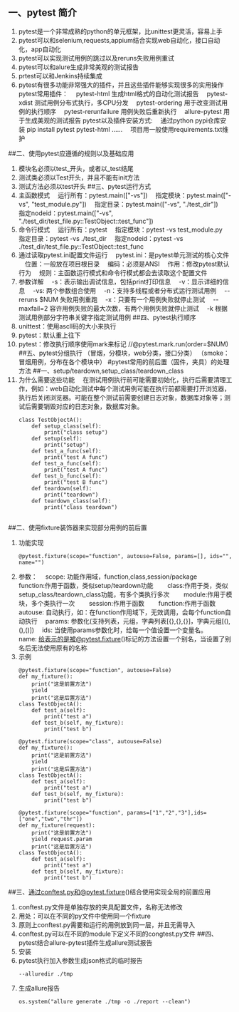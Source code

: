 ## 一、pytest 简介
1. pytest是一个非常成熟的python的单元框架，比unittest更灵活，容易上手
2. pytest可以和selenium,requests,appium结合实现web自动化，接口自动化，app自动化
3. pytest可以实现测试用例的跳过以及reruns失败用例重试
4. pytest可以和alure生成非常美观的测试报告
5. prtest可以和Jenkins持续集成
6. pytest有很多功能非常强大的插件，并且这些插件能够实现很多的实用操作
    pytest常用插件：
    &ensp;&ensp;pytest-html 生成html格式的自动化测试报告
    &ensp;&ensp;pytest-xdist 测试用例分布式执行，多CPU分发
    &ensp;&ensp;pytest-ordering 用于改变测试用例的执行顺序
    &ensp;&ensp;pytest-rerunfailure 用例失败后重新执行
    &ensp;&ensp;allure-pytest 用于生成美观的测试报告
    pytest以及插件安装方式:
    &ensp;&ensp;通过python pypi仓库安装 pip install pytest pytest-html ......
    &ensp;&ensp;项目用一般使用requirements.txt维护

##二、使用pytest应遵循的规则以及基础应用
1. 模块名必须以test_开头，或者以_test结尾
2. 测试类必须以Test开头，并且不能有init方法
3.  测试方法必须以test开头
##三、pytest运行方式
1. 主函数模式
    &ensp;&ensp;运行所有：pytest.main(["-vs"])
    &ensp;&ensp;指定模块：pytest.main(["-vs", "test_module.py"])
    &ensp;&ensp;指定目录：pytest.main(["-vs", "./test_dir"])
    &ensp;&ensp;指定nodeid：pytest.main(["-vs", "./test_dir/test_file.py::TestObject::test_func"])
2. 命令行模式
    &ensp;&ensp;运行所有：pytest
    &ensp;&ensp;指定模块：pytest -vs test_module.py
    &ensp;&ensp;指定目录：pytest -vs ./test_dir
    &ensp;&ensp;指定nodeid：pytest -vs ./test_dir/test_file.py::TestObject::test_func
3. 通过读取pytest.ini配置文件运行
    &ensp;&ensp;pytest.ini：是pytest单元测试的核心文件
    &ensp;&ensp;位置：一般放在项目根目录
    &ensp;&ensp;编码：必须是ANSI
    &ensp;&ensp;作用：修改pytest默认行为
    &ensp;&ensp;规则：主函数运行模式和命令行模式都会去读取这个配置文件
4. 参数详解
    &ensp;&ensp;-s：表示输出调试信息，包括print打印信息
    &ensp;&ensp;-v：显示详细的信息
    &ensp;&ensp;-vs: 两个参数组合使用
    &ensp;&ensp;-n：支持多线程或者分布式运行测试用例
    &ensp;&ensp;--reruns $NUM 失败用例重跑
    &ensp;&ensp;-x：只要有一个用例失败就停止测试
    &ensp;&ensp;--maxfail=2 容许用例失败的最大次数，有两个用例失败就停止测试
    &ensp;&ensp;-k 根据测试用例部分字符串关键字指定测试用例
##四、pytest执行顺序
1. unittest：使用ascll码的大小来执行
2. pytest：默认重上往下
3. pytest：修改执行顺序使用mark来标记 //@pytest.mark.run(order=$NUM)
##五、pytest分组执行 （冒烟，分模块，web分类，接口分类）
（smoke：冒烟用例，分布在各个模块中）
#pytest常用的前后置（固件，夹具）的处理方法
##一、setup/teardown,setup_class/teardown_class
1. 为什么需要这些功能
    &ensp;&ensp;在测试用例执行前可能需要初始化，执行后需要清理工作，例如：web自动化测试中每个测试用例可能在执行前都需要打开浏览器，执行后关闭浏览器。可能在整个测试前需要创建日志对象，数据库对象等；测试后需要销毁对应的日志对象，数据库对象。
    ```
    class TestObjectA():
        def setup_class(self):
            print("class setup")
        def setup(self):
            print("setup")
        def test_a_func(self):
            print("test A func")
        def test_a_func(self):
            print("test A func")
        def test_b_func(self):
            print("test B func")
        def teardown(self):
            print("teardown")
        def teardown_class(self):
            print("class teardown")
            
    ```
##二、使用fixture装饰器来实现部分用例的前后置
1. 功能实现
    ```
    @pytest.fixture(scope="function", autouse=False, params=[], ids="", name="")
    ```
1. 参数：
    &ensp;&ensp;scope: 功能作用域，function,class,session/package
    &ensp;&ensp;&ensp;&ensp;function:作用于函数，类似setup/teardown功能
    &ensp;&ensp;&ensp;&ensp;class:作用于类，类似setup_class/teardown_class功能，有多个类执行多次
    &ensp;&ensp;&ensp;&ensp;module:作用于模块，多个类执行一次
    &ensp;&ensp;&ensp;&ensp;session:作用于函数
    &ensp;&ensp;&ensp;&ensp;function:作用于函数
    &ensp;&ensp;autouse: 自动执行，如：在function作用域下，无效调用，会每个function自动执行
    &ensp;&ensp;params: 参数化(支持列表，元组，字典列表[{},{},{}]，字典元组[(),(),()])
    &ensp;&ensp;ids: 当使用params参数化时，给每一个值设置一个变量名。
    &ensp;&ensp;name: 给表示的是被@pytest.fixture()标记的方法设置一个别名，当设置了别名后无法使用原有的名称
3. 示例
    ```
    @pytest.fixture(scope="function", autouse=False)
    def my_fixture():
        print("这是前置方法")
        yield
        print("这是后置方法")
    class TestObjectA():
        def test_a(self):
            print("test a")
        def test_b(self, my_fixture):
            print("test b")
    ```
    ```
    @pytest.fixture(scope="class", autouse=False)
    def my_fixture():
        print("这是前置方法")
        yield
        print("这是后置方法")
    class TestObjectA():
        def test_a(self):
            print("test a")
        def test_b(self, my_fixture):
            print("test b")
    ```
    ```
    @pytest.fixture(scope="function", params=["1","2","3"],ids=["one","two","thr"])
    def my_fixture(request):
        print("这是前置方法")
        yield request.param
        print("这是后置方法")
    class TestObjectA():
        def test_a(self):
            print("test a")
        def test_b(self, my_fixture):
            print("test b")
    ```
##三、通过conftest.py和@pytest.fixture()结合使用实现全局的前置应用
1. conftest.py文件是单独存放的夹具配置文件，名称无法修改
2. 用处：可以在不同的py文件中使用同一个fixture
3. 原则上conftest.py需要和运行的用例放到同一层，并且无需导入
4. conftest.py可以在不同的module下定义不同的congtest.py文件
##四、pytest结合allure-pytest插件生成allure测试报告
1. 安装
2. pytest执行加入参数生成json格式的临时报告
   ```
   --alluredir ./tmp
   ```
3. 生成allure报告
   ```
   os.system("allure generate ./tmp -o ./report --clean")
   ```
